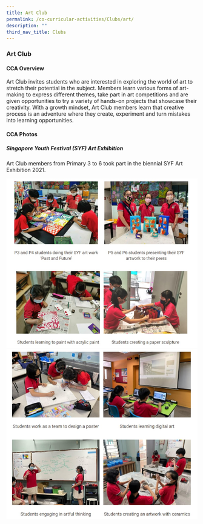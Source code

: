 ```yaml
---
title: Art Club
permalink: /co-curricular-activities/Clubs/art/
description: ""
third_nav_title: Clubs
---
```

### Art Club

#### CCA Overview

Art Club invites students who are interested in exploring the world of art to stretch their potential in the subject. Members learn various forms of art-making to express different themes, take part in art competitions and are given opportunities to try a variety of hands-on projects that showcase their creativity. With a growth mindset, Art Club members learn that creative process is an adventure where they create, experiment and turn mistakes into learning opportunities.

#### CCA Photos

##### Singapore Youth Festival (SYF) Art Exhibition

Art Club members from Primary 3 to 6 took part in the biennial SYF Art Exhibition 2021.

![](/images/art%20club%201.jpg)
![](/images/art%20club%202.jpg)